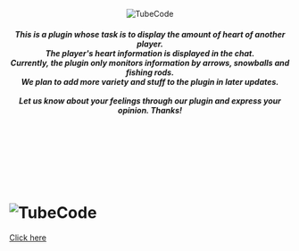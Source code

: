 <p align="center">
    <img src="https://i.imgur.com/LkjHdmD.png" alt="TubeCode" />
</p>
<p>
    <h5 align="center">This is a plugin whose task is to display the amount of heart of another player.<br>
    The player's heart information is displayed in the chat.<br>
    Currently, the plugin only monitors information by arrows, snowballs and fishing rods.<br>
    We plan to add more variety and stuff to the plugin in later updates.<br><br>
    Let us know about your feelings through our plugin and express your opinion. Thanks!<br><br><br><br><br><br><br><br></h5>
</p>

# <img src="https://i.imgur.com/kpQOoNt.png" alt="TubeCode" />

[Click here](sdsds)
